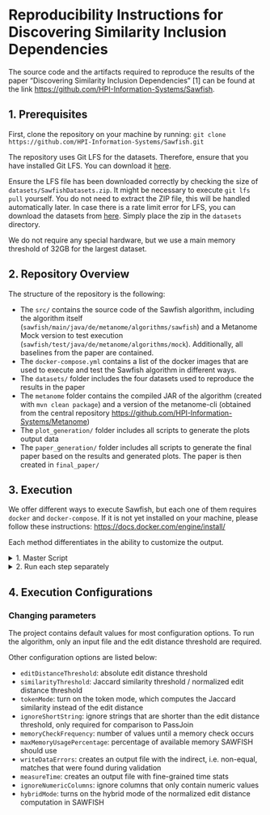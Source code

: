 # Reproducibility Instructions for Discovering Similarity Inclusion Dependencies

The source code and the artifacts required to reproduce the results of the paper “Discovering Similarity Inclusion Dependencies” [1] can be found at the link <https://github.com/HPI-Information-Systems/Sawfish>.

## 1. Prerequisites

First, clone the repository on your machine by running:
`git clone https://github.com/HPI-Information-Systems/Sawfish.git`

The repository uses Git LFS for the datasets. Therefore, ensure that you have installed Git LFS. You can download it [here](https://git-lfs.com/).

Ensure the LFS file has been downloaded correctly by checking the size of `datasets/SawfishDatasets.zip`. It might be necessary to execute `git lfs pull` yourself. You do not need to extract the ZIP file, this will be handled automatically later.
In case there is a rate limit error for LFS, you can download the datasets from [here](https://my.hidrive.com/lnk/K9TA6QHaR). Simply place the zip in the `datasets` directory.

We do not require any special hardware, but we use a main memory threshold of 32GB for the largest dataset. 

## 2. Repository Overview

The structure of the repository is the following:

- The `src/` contains the source code of the Sawfish algorithm, including the algorithm itself (`sawfish/main/java/de/metanome/algorithms/sawfish`) and a Metanome Mock version to test execution (`sawfish/test/java/de/metanome/algorithms/mock`). Additionally, all baselines from the paper are contained.
- The `docker-compose.yml` contains a list of the docker images that are used to execute and test the Sawfish algorithm in different ways.
- The `datasets/` folder includes the four datasets used to reproduce the results in the paper
- The `metanome` folder contains the compiled JAR of the algorithm (created with `mvn clean package`) and a version of the metanome-cli (obtained from the central repository https://github.com/HPI-Information-Systems/Metanome)
- The `plot_generation/` folder includes all scripts to generate the plots output data
- The `paper_generation/` folder includes all scripts to generate the final paper based on the results and generated plots. The paper is then created in `final_paper/`

## 3. Execution

We offer different ways to execute Sawfish, but each one of them requires `docker` and `docker-compose`. If it is not yet installed on your machine, please follow these instructions: <https://docs.docker.com/engine/install/>

Each method differentiates in the ability to customize the output.

<details>
<summary>1. Master Script</summary>

The Master Script is the least customizable, but with one command, the following things will be done:

1. Fetch required input data for Sawfish by unzipping `datasets/SawfishDatasets.zip`
2. Execution of all experiments for the datasets used in the paper (may take up to a week to finish). A single experiment should take at most around two hours. Since the IMDB dataset consistently timed out in ED mode, we excluded those experiments altogether to save time.
3. Generation of all the plots & graphs that can be found in the paper (after execution visible in `paper_generation/figures/` directory)
4. Full compilation of the paper with all new statistics, graphs & plots (after execution visible in `final_paper/paperSINDsKaminsky.pdf`)

The master script can be executed with the .sh file `master-script.sh`.
If you are on MacOS or Linux do the following steps:

1. Make the script executable by running: `chmod +x master-script.sh`
2. Execute `master-script.sh` by running: `sh master-script.sh`

If you are on Windows, do the following steps:

0. Ensure that you are using [Git Bash](https://gitforwindows.org/), [Cygwin](https://www.cygwin.com/) or [Windows Subsystem for Linux (WSL)](https://learn.microsoft.com/en-us/windows/wsl/install).
1. Make the script executable by running:  `chmod +x master-script.sh`
2. Execute `master-script.sh` by running: `./master-script.sh`

</details>

<details>
<summary>2. Run each step separately</summary>

You can also run each step separately, with different docker images.

- To extract the datasets, use `docker-compose up sawfish-datasets-extraction`
- To run all the scripts to generate the results, execute `docker-compose up sawfish-result-generation`
- After generating the results, you can generate the plots seen in the paper with `docker-compose up sawfish-plot-generation`
- To generate the final paper with the new plots, execute `docker-compose up sawfish-paper-generation`

</details>

## 4. Execution Configurations

### Changing parameters

The project contains default values for most configuration options. To run the algorithm, only an input file and the edit distance threshold are required.

Other configuration options are listed below:

- `editDistanceThreshold`: absolute edit distance threshold
- `similarityThreshold`: Jaccard similarity threshold / normalized edit distance threshold
- `tokenMode`: turn on the token mode, which computes the Jaccard similarity instead of the edit distance
- `ignoreShortString`: ignore strings that are shorter than the edit distance threshold, only required for comparison to PassJoin
- `memoryCheckFrequency`: number of values until a memory check occurs
- `maxMemoryUsagePercentage`: percentage of available memory SAWFISH should use
- `writeDataErrors`: creates an output file with the indirect, i.e. non-equal, matches that were found during validation
- `measureTime`: creates an output file with fine-grained time stats
- `ignoreNumericColumns`: ignore columns that only contain numeric values
- `hybridMode`: turns on the hybrid mode of the normalized edit distance computation in SAWFISH
